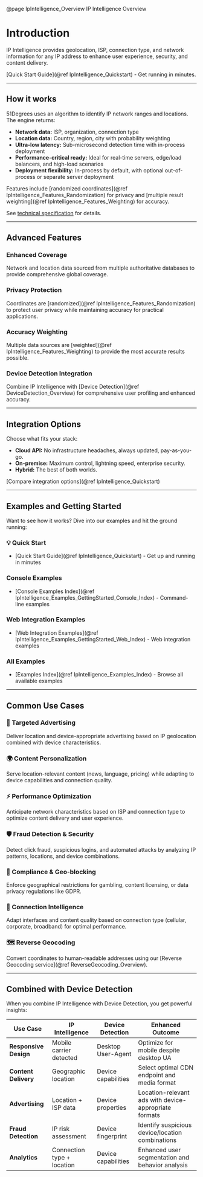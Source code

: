 @page IpIntelligence_Overview IP Intelligence Overview

# Introduction

IP Intelligence provides geolocation, ISP, connection type, and network information for any IP address to enhance user experience, security, and content delivery.

[Quick Start Guide](@ref IpIntelligence_Quickstart) - Get running in minutes.

---

## How it works


51Degrees uses an algorithm to identify IP network ranges and locations. The engine returns:

- **Network data:** ISP, organization, connection type
- **Location data:** Country, region, city with probability weighting
- **Ultra-low latency:** Sub-microsecond detection time with in-process deployment
- **Performance-critical ready:** Ideal for real-time servers, edge/load balancers, and high-load scenarios
- **Deployment flexibility:** In-process by default, with optional out-of-process or separate server deployment

Features include [randomized coordinates](@ref IpIntelligence_Features_Randomization) for privacy and [multiple result weighting](@ref IpIntelligence_Features_Weighting) for accuracy.

See [technical specification](https://github.com/51Degrees/specifications/blob/main/ip-intelligence-specification/README%2Emd) for details.

---

## Advanced Features


### Enhanced Coverage

Network and location data sourced from multiple authoritative databases to provide comprehensive global coverage.

### Privacy Protection

Coordinates are [randomized](@ref IpIntelligence_Features_Randomization) to protect user privacy while maintaining accuracy for practical applications.

### Accuracy Weighting

Multiple data sources are [weighted](@ref IpIntelligence_Features_Weighting) to provide the most accurate results possible.

### Device Detection Integration

Combine IP Intelligence with [Device Detection](@ref DeviceDetection_Overview) for comprehensive user profiling and enhanced accuracy.

---

## Integration Options


Choose what fits your stack:

- **Cloud API:** No infrastructure headaches, always updated, pay-as-you-go.
- **On-premise:** Maximum control, lightning speed, enterprise security.
- **Hybrid:** The best of both worlds.

[Compare integration options](@ref IpIntelligence_Quickstart)

---

## Examples and Getting Started


Want to see how it works? Dive into our examples and hit the ground running:

### 💡 Quick Start
- [Quick Start Guide](@ref IpIntelligence_Quickstart) - Get up and running in minutes

### Console Examples
- [Console Examples Index](@ref IpIntelligence_Examples_GettingStarted_Console_Index) - Command-line examples

### Web Integration Examples
- [Web Integration Examples](@ref IpIntelligence_Examples_GettingStarted_Web_Index) - Web integration examples

### All Examples
- [Examples Index](@ref IpIntelligence_Examples_Index) - Browse all available examples

---

## Common Use Cases


### 🎯 Targeted Advertising

Deliver location and device-appropriate advertising based on IP geolocation combined with device characteristics.

### 🌍 Content Personalization

Serve location-relevant content (news, language, pricing) while adapting to device capabilities and connection quality.

### ⚡ Performance Optimization

Anticipate network characteristics based on ISP and connection type to optimize content delivery and user experience.

### 🛡️ Fraud Detection & Security

Detect click fraud, suspicious logins, and automated attacks by analyzing IP patterns, locations, and device combinations.

### 🚫 Compliance & Geo-blocking

Enforce geographical restrictions for gambling, content licensing, or data privacy regulations like GDPR.

### 🔌 Connection Intelligence

Adapt interfaces and content quality based on connection type (cellular, corporate, broadband) for optimal performance.

### 🗺️ Reverse Geocoding

Convert coordinates to human-readable addresses using our [Reverse Geocoding service](@ref ReverseGeocoding_Overview).

---

## Combined with Device Detection


When you combine IP Intelligence with Device Detection, you get powerful insights:

| Use Case | IP Intelligence | Device Detection | Enhanced Outcome |
|----------|----------------|------------------|------------------|
| **Responsive Design** | Mobile carrier detected | Desktop User-Agent | Optimize for mobile despite desktop UA |
| **Content Delivery** | Geographic location | Device capabilities | Select optimal CDN endpoint and media format |
| **Advertising** | Location + ISP data | Device properties | Location-relevant ads with device-appropriate formats |
| **Fraud Detection** | IP risk assessment | Device fingerprint | Identify suspicious device/location combinations |
| **Analytics** | Connection type + location | Device capabilities | Enhanced user segmentation and behavior analysis |